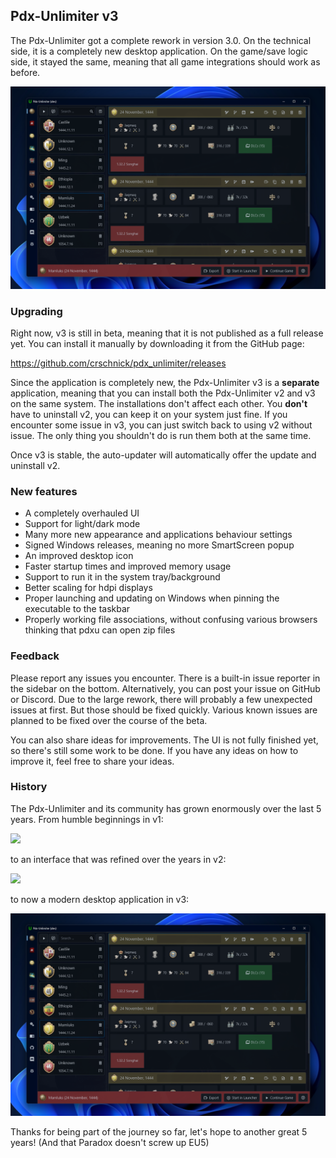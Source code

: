 ## Pdx-Unlimiter v3

The Pdx-Unlimiter got a complete rework in version 3.0. On the technical side, it is a completely new desktop application. On the game/save logic side, it stayed the same, meaning that all game integrations should work as before.

![](https://github.com/crschnick/pdx_unlimiter/blob/master/misc/v3_screenshot.png?raw=true)

### Upgrading

Right now, v3 is still in beta, meaning that it is not published as a full release yet. You can install it manually by downloading it from the GitHub page:

https://github.com/crschnick/pdx_unlimiter/releases

Since the application is completely new, the Pdx-Unlimiter v3 is a **separate** application, meaning that you can install both the Pdx-Unlimiter v2 and v3 on the same system. The installations don't affect each other. You **don't** have to uninstall v2, you can keep it on your system just fine. If you encounter some issue in v3, you can just switch back to using v2 without issue. The only thing you shouldn't do is run them both at the same time.

Once v3 is stable, the auto-updater will automatically offer the update and uninstall v2.

### New features

- A completely overhauled UI
- Support for light/dark mode
- Many more new appearance and applications behaviour settings
- Signed Windows releases, meaning no more SmartScreen popup
- An improved desktop icon
- Faster startup times and improved memory usage
- Support to run it in the system tray/background
- Better scaling for hdpi displays
- Proper launching and updating on Windows when pinning the executable to the taskbar
- Properly working file associations, without confusing various browsers thinking that pdxu can open zip files

### Feedback

Please report any issues you encounter. There is a built-in issue reporter in the sidebar on the bottom. Alternatively, you can post your issue on GitHub or Discord. Due to the large rework, there will probably a few unexpected issues at first. But those should be fixed quickly. Various known issues are planned to be fixed over the course of the beta.

You can also share ideas for improvements. The UI is not fully finished yet, so there's still some work to be done. If you have any ideas on how to improve it, feel free to share your ideas.

### History

The Pdx-Unlimiter and its community has grown enormously over the last 5 years. From humble beginnings in v1:

![](https://github.com/crschnick/pdx_unlimiter/blob/d8b2d61b4c85ab09f7a60ead6691523360a6cc7b/docs/screenshot.png?raw=true)

to an interface that was refined over the years in v2:

![](https://github.com/crschnick/pdx_unlimiter/raw/master/misc/screenshot.png)

to now a modern desktop application in v3:

![](https://github.com/crschnick/pdx_unlimiter/blob/master/misc/v3_screenshot.png?raw=true)

Thanks for being part of the journey so far, let's hope to another great 5 years! (And that Paradox doesn't screw up EU5)


